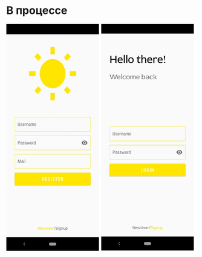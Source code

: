 # В процессе
 
<img src="https://github.com/kernokus/Store-simulation/blob/master/git.jpg" width="600" height="600">
